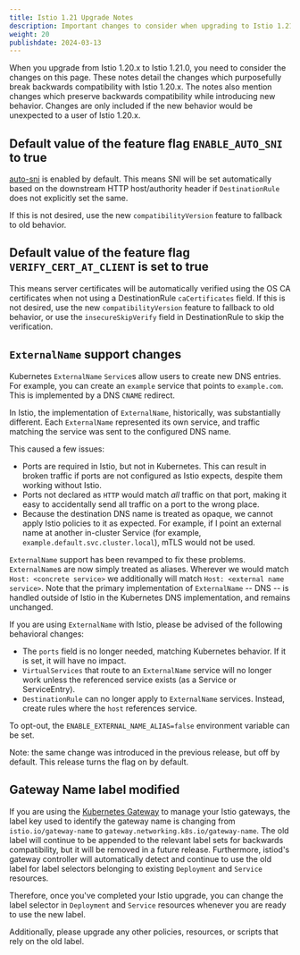 ```yaml
---
title: Istio 1.21 Upgrade Notes
description: Important changes to consider when upgrading to Istio 1.21.x.
weight: 20
publishdate: 2024-03-13
---
```


When you upgrade from Istio 1.20.x to Istio 1.21.0, you need to consider the changes on this page.
These notes detail the changes which purposefully break backwards compatibility with Istio 1.20.x.
The notes also mention changes which preserve backwards compatibility while introducing new behavior.
Changes are only included if the new behavior would be unexpected to a user of Istio 1.20.x.

## Default value of the feature flag `ENABLE_AUTO_SNI` to true

[auto-sni](https://www.envoyproxy.io/docs/envoy/latest/api-v3/config/core/v3/protocol.proto#envoy-v3-api-field-config-core-v3-upstreamhttpprotocoloptions-auto-sni)
is enabled by default. This means SNI will be set automatically based on the downstream HTTP host/authority header if `DestinationRule` does not explicitly set the same.

If this is not desired, use the new `compatibilityVersion` feature to fallback to old behavior.

## Default value of the feature flag `VERIFY_CERT_AT_CLIENT` is set to true

This means server certificates will be automatically verified using the OS CA certificates when not using a DestinationRule `caCertificates` field.
If this is not desired, use the new `compatibilityVersion` feature to fallback to old behavior, or use the `insecureSkipVerify`
field in DestinationRule to skip the verification.

## `ExternalName` support changes

Kubernetes `ExternalName` `Service`s allow users to create new DNS entries. For example, you can create an `example` service
that points to `example.com`. This is implemented by a DNS `CNAME` redirect.

In Istio, the implementation of `ExternalName`, historically, was substantially different. Each `ExternalName` represented its own
service, and traffic matching the service was sent to the configured DNS name.

This caused a few issues:
* Ports are required in Istio, but not in Kubernetes. This can result in broken traffic if ports are not configured as Istio expects, despite them working without Istio.
* Ports not declared as `HTTP` would match *all* traffic on that port, making it easy to accidentally send all traffic on a port to the wrong place.
* Because the destination DNS name is treated as opaque, we cannot apply Istio policies to it as expected. For example, if I point
  an external name at another in-cluster Service (for example, `example.default.svc.cluster.local`), mTLS would not be used.

`ExternalName` support has been revamped to fix these problems. `ExternalName`s are now simply treated as aliases.
Wherever we would match `Host: <concrete service>` we additionally will match `Host: <external name service>`.
Note that the primary implementation of `ExternalName` -- DNS -- is handled outside of Istio in the Kubernetes DNS implementation, and remains unchanged.

If you are using `ExternalName` with Istio, please be advised of the following behavioral changes:
* The `ports` field is no longer needed, matching Kubernetes behavior. If it is set, it will have no impact.
* `VirtualServices` that route to an `ExternalName` service will no longer work unless the referenced service exists (as a Service or ServiceEntry).
* `DestinationRule` can no longer apply to `ExternalName` services. Instead, create rules where the `host` references service.

To opt-out, the `ENABLE_EXTERNAL_NAME_ALIAS=false` environment variable can be set.

Note: the same change was introduced in the previous release, but off by default. This release turns the flag on by default.

## Gateway Name label modified

If you are using the [Kubernetes Gateway](https://gateway-api.sigs.k8s.io/references/spec/#gateway.networking.k8s.io%2fv1.Gateway)
to manage your Istio gateways, the label key used to identify the
gateway name is changing from `istio.io/gateway-name` to
`gateway.networking.k8s.io/gateway-name`.
The old label will continue to be appended to the relevant label sets
for backwards compatibility, but it will be removed in a future
release.
Furthermore, istiod's gateway controller will automatically detect
and continue to use the old label for label selectors belonging
to existing `Deployment` and `Service` resources.

Therefore, once you've completed your Istio upgrade, you can change the label selector in `Deployment` and `Service` resources whenever you are ready to use the new label.

Additionally, please upgrade any other policies, resources, or scripts that rely on the old label.
